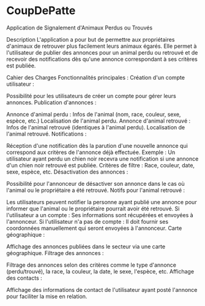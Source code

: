 # CoupDePatte
Application de Signalement d'Animaux Perdus ou Trouvés

Description
L'application a pour but de permettre aux propriétaires d'animaux de retrouver plus facilement leurs animaux égarés. Elle permet à l'utilisateur de publier des annonces pour un animal perdu ou retrouvé et de recevoir des notifications dès qu'une annonce correspondant à ses critères est publiée.

Cahier des Charges
Fonctionnalités principales :
Création d'un compte utilisateur :

Possibilité pour les utilisateurs de créer un compte pour gérer leurs annonces.
Publication d'annonces :

Annonce d'animal perdu :
Infos de l'animal (nom, race, couleur, sexe, espèce, etc.)
Localisation de l'animal perdu.
Annonce d'animal retrouvé :
Infos de l'animal retrouvé (identiques à l'animal perdu).
Localisation de l'animal retrouvé.
Notifications :

Réception d'une notification dès la parution d'une nouvelle annonce qui correspond aux critères de l'annonce déjà effectuée.
Exemple : Un utilisateur ayant perdu un chien noir recevra une notification si une annonce d'un chien noir retrouvé est publiée.
Critères de filtre : Race, couleur, date, sexe, espèce, etc.
Désactivation des annonces :

Possibilité pour l'annonceur de désactiver son annonce dans le cas où l'animal ou le propriétaire a été retrouvé.
Notifs pour l'animal retrouvé :

Les utilisateurs peuvent notifier la personne ayant publié une annonce pour informer que l'animal ou le propriétaire pourrait avoir été retrouvé.
Si l'utilisateur a un compte : Ses informations sont récupérées et envoyées à l'annonceur.
Si l'utilisateur n'a pas de compte : Il doit fournir ses coordonnées manuellement qui seront envoyées à l'annonceur.
Carte géographique :

Affichage des annonces publiées dans le secteur via une carte géographique.
Filtrage des annonces :

Filtrage des annonces selon des critères comme le type d'annonce (perdu/trouvé), la race, la couleur, la date, le sexe, l'espèce, etc.
Affichage des contacts :

Affichage des informations de contact de l'utilisateur ayant posté l'annonce pour faciliter la mise en relation.